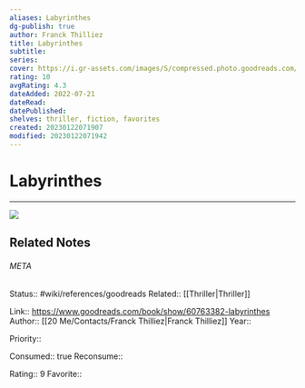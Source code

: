 ```yaml
---
aliases: Labyrinthes
dg-publish: true
author: Franck Thilliez
title: Labyrinthes
subtitle: 
series: 
cover: https://i.gr-assets.com/images/S/compressed.photo.goodreads.com/books/1649273730l/60763382._SX318_.jpg
rating: 10
avgRating: 4.3
dateAdded: 2022-07-21
dateRead: 
datePublished: 
shelves: thriller, fiction, favorites
created: 20230122071907
modified: 20230122071942
---
```

# Labyrinthes
---
![](https://i.gr-assets.com/images/S/compressed.photo.goodreads.com/books/1649273730l/60763382._SX318_.jpg)

## Related Notes




###### META
Status:: #wiki/references/goodreads
Related:: [[Thriller\|Thriller]]

Link:: https://www.goodreads.com/book/show/60763382-labyrinthes
Author:: [[20 Me/Contacts/Franck Thilliez\|Franck Thilliez]]
Year:: 

Priority:: 

Consumed:: true
Reconsume:: 

Rating:: 9
Favorite:: 

